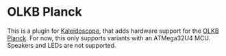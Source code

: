# OLKB Planck

This is a plugin for [Kaleidoscope][fw], that adds hardware support for the
[OLKB Planck][planck]. For now, this only supports variants with an ATMega32U4 MCU.
Speakers and LEDs are not supported.

 [fw]: https://github.com/keyboardio/Kaleidoscope
 [planck]: https://olkb.com/planck
